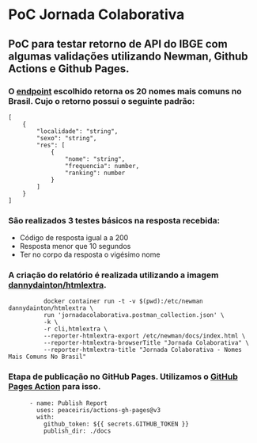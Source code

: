 # PoC Jornada Colaborativa
  
## PoC para testar retorno de API do IBGE com algumas validações utilizando Newman, Github Actions e Github Pages.  
  

### O [endpoint](https://servicodados.ibge.gov.br/api/docs/nomes?versao=2) escolhido retorna os 20 nomes mais comuns no Brasil. Cujo o retorno possui o seguinte padrão:
```
[
    {
        "localidade": "string",
        "sexo": "string",
        "res": [
            {
                "nome": "string",
                "frequencia": number,
                "ranking": number
            }
        ]
    }
]
```  
  
### São realizados 3 testes básicos na resposta recebida:
- Código de resposta igual a a 200
- Resposta menor que 10 segundos
- Ter no corpo da resposta o vigésimo nome  
  
### A criação do relatório é realizada utilizando a imagem [dannydainton/htmlextra](https://github.com/DannyDainton/newman-reporter-htmlextra). 
  
```console
          docker container run -t -v $(pwd):/etc/newman dannydainton/htmlextra \
          run 'jornadacolaborativa.postman_collection.json' \
          -k \
          -r cli,htmlextra \
          --reporter-htmlextra-export /etc/newman/docs/index.html \
          --reporter-htmlextra-browserTitle "Jornada Colaborativa" \
          --reporter-htmlextra-title "Jornada Colaborativa - Nomes Mais Comuns No Brasil"
```  
  
### Etapa de publicação no GitHub Pages. Utilizamos o [GitHub Pages Action](https://github.com/marketplace/actions/github-pages-action) para isso.
```console
      - name: Publish Report
        uses: peaceiris/actions-gh-pages@v3
        with:
          github_token: ${{ secrets.GITHUB_TOKEN }}
          publish_dir: ./docs
```
